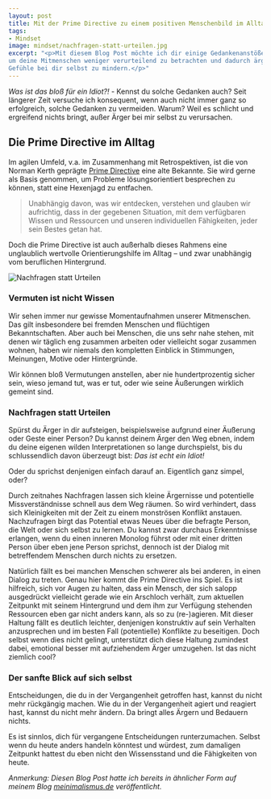 ```yaml
---
layout: post
title: Mit der Prime Directive zu einem positiven Menschenbild im Alltag
tags:
- Mindset
image: mindset/nachfragen-statt-urteilen.jpg
excerpt: "<p>Mit diesem Blog Post möchte ich dir einige Gedankenanstöße liefern,
um deine Mitmenschen weniger verurteilend zu betrachten und dadurch ärgerliche
Gefühle bei dir selbst zu mindern.</p>"
---
```


*Was ist das bloß für ein Idiot?!* - Kennst du solche Gedanken auch? Seit
längerer Zeit versuche ich konsequent, wenn auch nicht immer ganz so
erfolgreich, solche Gedanken zu vermeiden. Warum? Weil es schlicht und
ergreifend nichts bringt, außer Ärger bei mir selbst zu verursachen.

## Die Prime Directive im Alltag

Im agilen Umfeld, v.a. im Zusammenhang mit Retrospektiven, ist die von Norman
Kerth geprägte [Prime Directive](https://retrospectivewiki.org/index.php?title=The_Prime_Directive)
eine alte Bekannte. Sie wird gerne als Basis genommen, um Probleme
lösungsorientiert besprechen zu können, statt eine Hexenjagd zu entfachen.

> Unabhängig davon, was wir entdecken, verstehen und glauben wir
> aufrichtig, dass in der gegebenen Situation, mit dem verfügbaren
> Wissen und Ressourcen und unseren individuellen Fähigkeiten, jeder
> sein Bestes getan hat.

Doch die Prime Directive ist auch außerhalb dieses Rahmens eine unglaublich
wertvolle Orientierungshilfe im Alltag – und zwar unabhängig vom beruflichen
Hintergrund.

![Nachfragen statt Urteilen]({{site.baseurl}}/assets/img/posts/mindset/nachfragen-statt-urteilen.jpg)

### Vermuten ist nicht Wissen

Wir sehen immer nur gewisse Momentaufnahmen unserer Mitmenschen. Das gilt
insbesondere bei fremden Menschen und flüchtigen Bekanntschaften. Aber auch bei
Menschen, die uns sehr nahe stehen, mit denen wir täglich eng zusammen arbeiten
oder vielleicht sogar zusammen wohnen, haben wir niemals den kompletten Einblick
in Stimmungen, Meinungen, Motive oder Hintergründe.

Wir können bloß Vermutungen anstellen, aber nie hundertprozentig sicher sein,
wieso jemand tut, was er tut, oder wie seine Äußerungen wirklich gemeint sind.

### Nachfragen statt Urteilen

Spürst du Ärger in dir aufsteigen, beispielsweise aufgrund einer Äußerung oder
Geste einer Person? Du kannst deinem Ärger den Weg ebnen, indem du deine eigenen
wilden Interpretationen so lange durchspielst, bis du schlussendlich davon
überzeugt bist: *Das ist echt ein Idiot!*

Oder du sprichst denjenigen einfach darauf an. Eigentlich ganz simpel, oder?

Durch zeitnahes Nachfragen lassen sich kleine Ärgernisse und potentielle
Missverständnisse schnell aus dem Weg räumen. So wird verhindert, dass sich
Kleinigkeiten mit der Zeit zu einem monströsen Konflikt anstauen. Nachzufragen
birgt das Potential etwas Neues über die befragte Person, die Welt oder sich
selbst zu lernen. Du kannst zwar durchaus Erkenntnisse erlangen, wenn du einen
inneren Monolog führst oder mit einer dritten Person über eben jene Person
sprichst, dennoch ist der Dialog mit betreffendem Menschen durch nichts zu
ersetzen.

Natürlich fällt es bei manchen Menschen schwerer als bei anderen, in einen
Dialog zu treten. Genau hier kommt die Prime Directive ins Spiel. Es ist
hilfreich, sich vor Augen zu halten, dass ein Mensch, der sich salopp
ausgedrückt vielleicht gerade wie ein Arschloch verhält, zum aktuellen Zeitpunkt
mit seinem Hintergrund und dem ihm zur Verfügung stehenden Ressourcen eben gar
nicht anders kann, als so zu (re-)agieren. Mit dieser Haltung fällt es deutlich
leichter, denjenigen konstruktiv auf sein Verhalten anzusprechen und im besten
Fall (potentielle) Konflikte zu beseitigen. Doch selbst wenn dies nicht gelingt,
unterstützt dich diese Haltung zumindest dabei, emotional besser mit
aufziehendem Ärger umzugehen. Ist das nicht ziemlich cool?

### Der sanfte Blick auf sich selbst

Entscheidungen, die du in der Vergangenheit getroffen hast, kannst du nicht mehr
rückgängig machen. Wie du in der Vergangenheit agiert und reagiert hast, kannst
du nicht mehr ändern. Da bringt alles Ärgern und Bedauern nichts.

Es ist sinnlos, dich für vergangene Entscheidungen runterzumachen. Selbst wenn
du heute anders handeln könntest und würdest, zum damaligen Zeitpunkt hattest du
eben nicht den Wissensstand und die Fähigkeiten von heute.

*Anmerkung: Diesen Blog Post hatte ich bereits in ähnlicher Form auf meinem
Blog [meinimalismus.de](https://www.meinimalismus.de/) veröffentlicht.*
